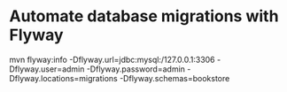 # Automate database migrations with Flyway

mvn flyway:info -Dflyway.url=jdbc:mysql:/127.0.0.1:3306 -Dflyway.user=admin -Dflyway.password=admin -Dflyway.locations=migrations -Dflyway.schemas=bookstore 
